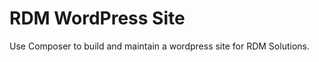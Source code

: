 RDM WordPress Site
==================

Use Composer to build and maintain a wordpress site for RDM Solutions.
